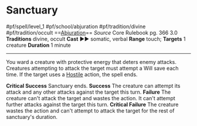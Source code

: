 # Sanctuary
#pf/spell/level_1 #pf/school/abjuration #pf/tradition/divine #pf/tradition/occult
==[Abjuration](../../../Traits/Abjuration.md)==
*Source* Core Rulebook pg. 366 3.0
**Traditions** divine, occult
**Cast** ►► somatic, verbal
**Range** touch; **Targets** 1 creature
**Duration** 1 minute

---
You ward a creature with protective energy that deters enemy attacks. Creatures attempting to attack the target must attempt a Will save each time. If the target uses a [Hostile](../../../Conditions/Hostile.md) action, the spell ends.

**Critical Success** Sanctuary ends.
**Success** The creature can attempt its attack and any other attacks against the target this turn.
**Failure** The creature can't attack the target and wastes the action. It can't attempt further attacks against the target this turn.
**Critical Failure** The creature wastes the action and can't attempt to attack the target for the rest of sanctuary's duration.